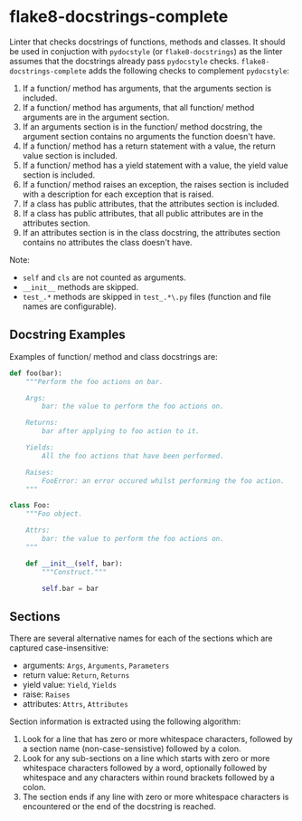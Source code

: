 # flake8-docstrings-complete

Linter that checks docstrings of functions, methods and classes. It should be
used in conjuction with `pydocstyle` (or `flake8-docstrings`) as the linter
assumes that the docstrings already pass `pydocstyle` checks.
`flake8-docstrings-complete` adds the following checks to complement
`pydocstyle`:

1. If a function/ method has arguments, that the arguments section is included.
2. If a function/ method has arguments, that all function/ method arguments are
  in the argument section.
3. If an arguments section is in the function/ method docstring, the argument
  section contains no arguments the function doesn't have.
4. If a function/ method has a return statement with a value, the return value
  section is included.
5. If a function/ method has a yield statement with a value, the yield value
  section is included.
6. If a function/ method raises an exception, the raises section is included
  with a description for each exception that is raised.
7. If a class has public attributes, that the attributes section is included.
8. If a class has public attributes, that all public attributes are in the
  attributes section.
9. If an attributes section is in the class docstring, the attributes section
  contains no attributes the class doesn't have.

Note:
* `self` and `cls` are not counted as arguments.
* `__init__` methods are skipped.
* `test_.*` methods are skipped in `test_.*\.py` files (function and file names
  are configurable).

## Docstring Examples

Examples of function/ method and class docstrings are:

```Python
def foo(bar):
    """Perform the foo actions on bar.

    Args:
        bar: the value to perform the foo actions on.

    Returns:
        bar after applying to foo action to it.

    Yields:
        All the foo actions that have been performed.

    Raises:
        FooError: an error occured whilst performing the foo action.
    """

class Foo:
    """Foo object.

    Attrs:
        bar: the value to perform the foo actions on.
    """

    def __init__(self, bar):
        """Construct."""

        self.bar = bar
```

## Sections

There are several alternative names for each of the sections which are captured
case-insensitive:

* arguments: `Args`, `Arguments`, `Parameters`
* return value: `Return`, `Returns`
* yield value: `Yield`, `Yields`
* raise: `Raises`
* attributes: `Attrs`, `Attributes`

Section information is extracted using the following algorithm:

1. Look for a line that has zero or more whitespace characters, followed by a
  section name (non-case-sensistive) followed by a colon.
2. Look for any sub-sections on a line which starts with zero or more
  whitespace characters followed by a word, optionally followed by whitespace
  and any characters within round brackets followed by a colon.
3. The section ends if any line with zero or more whitespace characters is
  encountered or the end of the docstring is reached.
